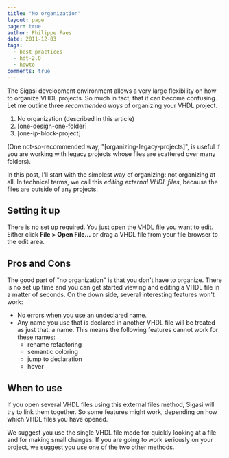 ```yaml
---
title: "No organization"
layout: page 
pager: true
author: Philippe Faes
date: 2011-12-03
tags: 
  - best practices
  - hdt-2.0
  - howto
comments: true
---
```


The Sigasi development environment allows a very large flexibility on how to organize VHDL projects. So much in fact, that it can become confusing. Let me outline three _recommended ways_ of organizing your VHDL project. 

1. No organization (described in this article)
2. [one-design-one-folder]
3. [one-ip-block-project]

(One not-so-recommended way, "[organizing-legacy-projects]", is useful if you are working with legacy projects whose files are scattered over many folders).

In this post, I'll start with the simplest way of organizing: not organizing at all. In technical terms, we call this _editing external VHDL files_, because the files are outside of any projects.

## Setting it up

There is no set up required. You just open the VHDL file you want to edit. Either click **File > Open File...** or drag a VHDL file from your file browser to the edit area.

## Pros and Cons

The good part of "no organization" is that you don't have to organize. There is no set up time and you can get started viewing and editing a VHDL file in a matter of seconds. On the down side, several interesting features won't work:

* No errors when you use an undeclared name.
* Any name you use that is declared in another VHDL file will be treated as just that: a name. This means the following features cannot work for these names:
	* rename refactoring
	* semantic coloring
	* jump to declaration
	* hover

## When to use

If you open several VHDL files using this external files method, Sigasi will try to link them together. So some features might work, depending on how which VHDL files you have opened.

We suggest you use the single VHDL file mode for quickly looking at a file and for making small changes. If you are going to work seriously on your project, we suggest you use one of the two other methods.
